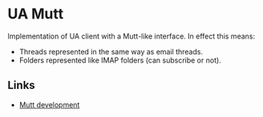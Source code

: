 # UA Mutt

Implementation of UA client with a Mutt-like interface. In effect this means:

 * Threads represented in the same way as email threads.
 * Folders represented like IMAP folders (can subscribe or not).

## Links

 * [Mutt development](http://dev.mutt.org/trac/)
